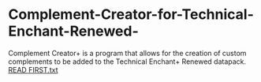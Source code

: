 # Complement-Creator-for-Technical-Enchant-Renewed-
Complement Creator+ is a program that allows for the creation of custom complements 
to be added to the Technical Enchant+ Renewed datapack.
[READ FIRST.txt](https://github.com/KendallP4299/Complement-Creator-for-Technical-Enchant-Renewed-/files/9702121/READ.FIRST.txt)
